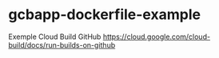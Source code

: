 # gcbapp-dockerfile-example
Exemple Cloud Build GitHub
https://cloud.google.com/cloud-build/docs/run-builds-on-github
